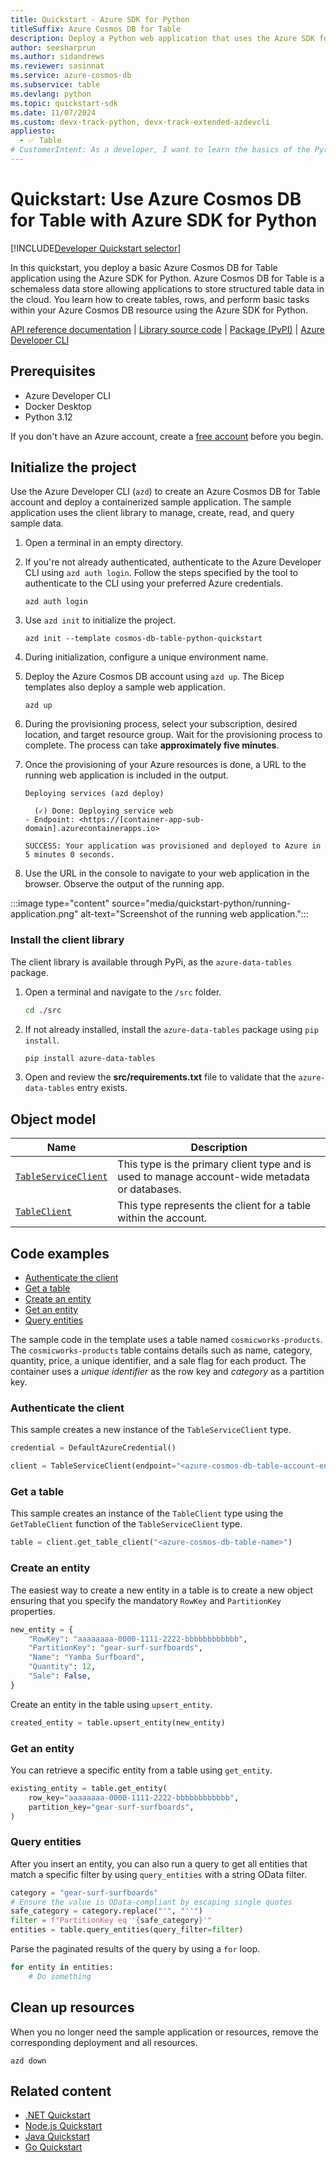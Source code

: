 ```yaml
---
title: Quickstart - Azure SDK for Python
titleSuffix: Azure Cosmos DB for Table
description: Deploy a Python web application that uses the Azure SDK for Python to interact with Azure Cosmos DB for Table data in this quickstart.
author: seesharprun
ms.author: sidandrews
ms.reviewer: sasinnat
ms.service: azure-cosmos-db
ms.subservice: table
ms.devlang: python
ms.topic: quickstart-sdk
ms.date: 11/07/2024
ms.custom: devx-track-python, devx-track-extended-azdevcli
appliesto:
  - ✅ Table
# CustomerIntent: As a developer, I want to learn the basics of the Python library so that I can build applications with Azure Cosmos DB for Table.
---
```


# Quickstart: Use Azure Cosmos DB for Table with Azure SDK for Python

[!INCLUDE[Developer Quickstart selector](includes/quickstart/dev-selector.md)]

In this quickstart, you deploy a basic Azure Cosmos DB for Table application using the Azure SDK for Python. Azure Cosmos DB for Table is a schemaless data store allowing applications to store structured table data in the cloud. You learn how to create tables, rows, and perform basic tasks within your Azure Cosmos DB resource using the Azure SDK for Python.

[API reference documentation](/python/api/azure-data-tables) | [Library source code](https://github.com/Azure/azure-sdk-for-python/blob/main/sdk/tables/azure-data-tables) | [Package (PyPI)](https://pypi.org/project/azure-data-tables) | [Azure Developer CLI](/azure/developer/azure-developer-cli/overview)

## Prerequisites

- Azure Developer CLI
- Docker Desktop
- Python 3.12

If you don't have an Azure account, create a [free account](https://azure.microsoft.com/free/?WT.mc_id=A261C142F) before you begin.

## Initialize the project

Use the Azure Developer CLI (`azd`) to create an Azure Cosmos DB for Table account and deploy a containerized sample application. The sample application uses the client library to manage, create, read, and query sample data.

1. Open a terminal in an empty directory.

1. If you're not already authenticated, authenticate to the Azure Developer CLI using `azd auth login`. Follow the steps specified by the tool to authenticate to the CLI using your preferred Azure credentials.

    ```azurecli
    azd auth login
    ```

1. Use `azd init` to initialize the project.

    ```azurecli
    azd init --template cosmos-db-table-python-quickstart
    ```

1. During initialization, configure a unique environment name.

1. Deploy the Azure Cosmos DB account using `azd up`. The Bicep templates also deploy a sample web application.

    ```azurecli
    azd up
    ```

1. During the provisioning process, select your subscription, desired location, and target resource group. Wait for the provisioning process to complete. The process can take **approximately five minutes**.

1. Once the provisioning of your Azure resources is done, a URL to the running web application is included in the output.

    ```output
    Deploying services (azd deploy)
    
      (✓) Done: Deploying service web
    - Endpoint: <https://[container-app-sub-domain].azurecontainerapps.io>
    
    SUCCESS: Your application was provisioned and deployed to Azure in 5 minutes 0 seconds.
    ```

1. Use the URL in the console to navigate to your web application in the browser. Observe the output of the running app.

:::image type="content" source="media/quickstart-python/running-application.png" alt-text="Screenshot of the running web application.":::

### Install the client library

The client library is available through PyPi, as the `azure-data-tables` package.

1. Open a terminal and navigate to the `/src` folder.

    ```bash
    cd ./src
    ```

1. If not already installed, install the `azure-data-tables` package using `pip install`.

    ```bash
    pip install azure-data-tables
    ```

1. Open and review the **src/requirements.txt** file to validate that the `azure-data-tables` entry exists.

## Object model

| Name | Description |
| --- | --- |
| [`TableServiceClient`](/python/api/azure-data-tables/azure.data.tables.tableserviceclient) | This type is the primary client type and is used to manage account-wide metadata or databases. |
| [`TableClient`](/python/api/azure-data-tables/azure.data.tables.tableclient) | This type represents the client for a table within the account. |

## Code examples

- [Authenticate the client](#authenticate-the-client)
- [Get a table](#get-a-table)
- [Create an entity](#create-an-entity)
- [Get an entity](#get-an-entity)
- [Query entities](#query-entities)

The sample code in the template uses a table named `cosmicworks-products`. The `cosmicworks-products` table contains details such as name, category, quantity, price, a unique identifier, and a sale flag for each product. The container uses a *unique identifier* as the row key and *category* as a partition key.

### Authenticate the client

This sample creates a new instance of the `TableServiceClient` type.

```python
credential = DefaultAzureCredential()

client = TableServiceClient(endpoint="<azure-cosmos-db-table-account-endpoint>", credential=credential)
```

### Get a table

This sample creates an instance of the `TableClient` type using the `GetTableClient` function of the `TableServiceClient` type.

```python
table = client.get_table_client("<azure-cosmos-db-table-name>")
```

### Create an entity

The easiest way to create a new entity in a table is to create a new object ensuring that you specify the mandatory `RowKey` and `PartitionKey` properties.

```python
new_entity = {
    "RowKey": "aaaaaaaa-0000-1111-2222-bbbbbbbbbbbb",
    "PartitionKey": "gear-surf-surfboards",
    "Name": "Yamba Surfboard",
    "Quantity": 12,
    "Sale": False,
}
```

Create an entity in the table using `upsert_entity`.

```python
created_entity = table.upsert_entity(new_entity)
```

### Get an entity

You can retrieve a specific entity from a table using `get_entity`.

```python
existing_entity = table.get_entity(
    row_key="aaaaaaaa-0000-1111-2222-bbbbbbbbbbbb",
    partition_key="gear-surf-surfboards",
)
```

### Query entities

After you insert an entity, you can also run a query to get all entities that match a specific filter by using `query_entities` with a string OData filter.

```python
category = "gear-surf-surfboards"
# Ensure the value is OData-compliant by escaping single quotes
safe_category = category.replace("'", "''")
filter = f"PartitionKey eq '{safe_category}'"
entities = table.query_entities(query_filter=filter)
```

Parse the paginated results of the query by using a `for` loop.

```python
for entity in entities:
    # Do something
```

## Clean up resources

When you no longer need the sample application or resources, remove the corresponding deployment and all resources.

```azurecli
azd down
```

## Related content

- [.NET Quickstart](quickstart-dotnet.md)
- [Node.js Quickstart](quickstart-nodejs.md)
- [Java Quickstart](quickstart-java.md)
- [Go Quickstart](quickstart-go.md)
